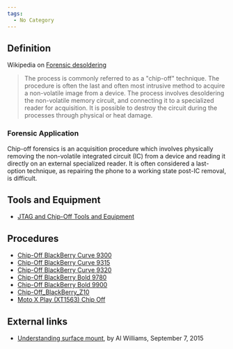```yaml
---
tags:
  - No Category
---
```

## Definition

Wikipedia on [Forensic
desoldering](http://en.wikipedia.org/wiki/Mobile_device_forensics#Forensic_desoldering)

> The process is commonly referred to as a "chip-off" technique. The
> procedure is often the last and often most intrusive method to acquire
> a non-volatile image from a device. The process involves desoldering
> the non-volatile memory circuit, and connecting it to a specialized
> reader for acquisition. It is possible to destroy the circuit during
> the processes through physical or heat damage.

### Forensic Application

Chip-off forensics is an acquisition procedure which involves physically
removing the non-volatile integrated circuit (IC) from a device and
reading it directly on an external specialized reader. It is often
considered a last-option technique, as repairing the phone to a working
state post-IC removal, is difficult.

## Tools and Equipment

- [JTAG and Chip-Off Tools and
  Equipment](jtag_and_chip-off_tools_and_equipment.md)

## Procedures

- [Chip-Off BlackBerry Curve
  9300](chip-off_blackberry_curve_9300.md)
- [Chip-Off BlackBerry Curve
  9315](chip-off_blackberry_curve_9315.md)
- [Chip-Off BlackBerry Curve
  9320](chip-off_blackberry_curve_9320.md)
- [Chip-Off BlackBerry Bold
  9780](chip-off_blackberry_bold_9780.md)
- [Chip-Off BlackBerry Bold
  9900](chip-off_blackberry_bold_9900.md)
- [Chip-Off_BlackBerry_Z10](chip-off_blackberry_z10.md)
- [Moto X Play (XT1563) Chip
  Off](moto_x_play_(xt1563)_chip_off.md)

## External links

- [Understanding surface
  mount](http://hackaday.com/2015/09/07/understanding-surface-mount/),
  by Al Williams, September 7, 2015